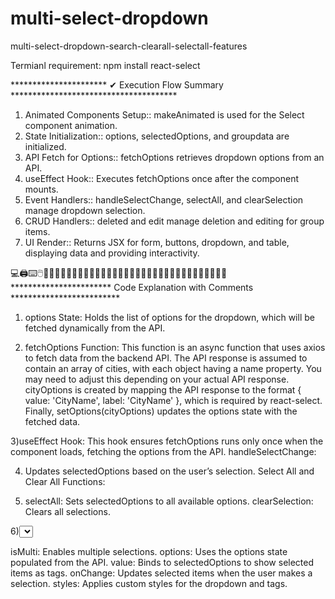 # multi-select-dropdown
multi-select-dropdown-search-clearall-selectall-features

Termianl requirement:  npm install react-select

**********************  ✔ Execution Flow Summary   **************************************
1) Animated Components Setup::   makeAnimated is used for the Select component animation.
2) State Initialization::        options, selectedOptions, and groupdata are initialized.
3) API Fetch for Options::       fetchOptions retrieves dropdown options from an API.
4) useEffect Hook::              Executes fetchOptions once after the component mounts.
5) Event Handlers::              handleSelectChange, selectAll, and clearSelection manage dropdown selection.
6) CRUD Handlers::               deleted and edit manage deletion and editing for group items.
7) UI Render::                   Returns JSX for form, buttons, dropdown, and table, displaying data and providing interactivity.

💻🖨⌨🖱🔎🔎🔎🔎🔎🔎🔎🔎🔎🔎🔎🔎🔎🔎🔎🔎🔎🔎🔎🔎🔎🔎🔎🔎🔎🔎💡💡💡💡💡💡
***********************   Code Explanation with Comments   *************************
1) options State:
Holds the list of options for the dropdown, which will be fetched dynamically from the API.

2) fetchOptions Function:
This function is an async function that uses axios to fetch data from the backend API.
The API response is assumed to contain an array of cities, with each object having a name property. You may need to adjust this depending on your actual API response.
cityOptions is created by mapping the API response to the format { value: 'CityName', label: 'CityName' }, which is required by react-select.
Finally, setOptions(cityOptions) updates the options state with the fetched data.

3)useEffect Hook:
This hook ensures fetchOptions runs only once when the component loads, fetching the options from the API.
handleSelectChange:

4) Updates selectedOptions based on the user’s selection.
Select All and Clear All Functions:

5) selectAll: Sets selectedOptions to all available options.
clearSelection: Clears all selections.

6)<Select> Component:

isMulti: Enables multiple selections.
options: Uses the options state populated from the API.
value: Binds to selectedOptions to show selected items as tags.
onChange: Updates selected items when the user makes a selection.
styles: Applies custom styles for the dropdown and tags.
